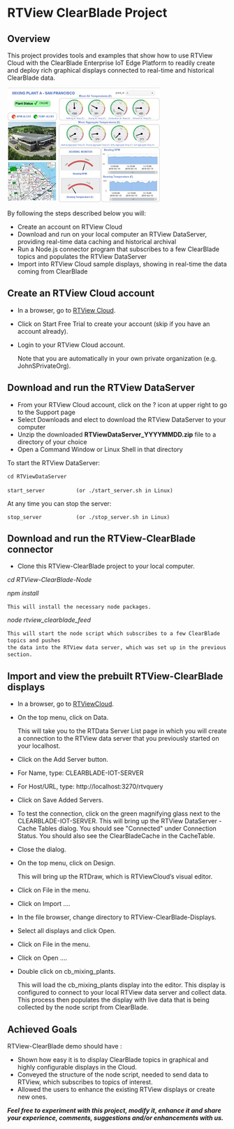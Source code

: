 # RTView ClearBlade Project

## Overview
This project provides tools and examples that show how to use RTView Cloud with the ClearBlade Enterprise IoT Edge Platform to readily create and deploy rich graphical displays connected to real-time and historical ClearBlade data. 

![](Images/MixingPlantA.jpg)

By following the steps described below you will:
* Create an account on RTView Cloud
* Download and run on your local computer an RTView DataServer, providing real-time data caching and historical archival
* Run a Node.js connector program that subscribes to a few ClearBlade topics and populates the RTView DataServer
* Import into RTView Cloud sample displays, showing in real-time the data coming from ClearBlade

## Create an RTView Cloud account

* In a browser, go to [RTView Cloud](http://rtviewcloud.sl.com/).
* Click on Start Free Trial to create your account (skip if you have an account already).
* Login to your RTView Cloud account.

	Note that you are automatically in your own private organization (e.g. JohnSPrivateOrg).
	
## Download and run the RTView DataServer	

* From your RTView Cloud account, click on the ? icon at upper right to go to the Support page
* Select Downloads and elect to download the RTView DataServer to your computer
* Unzip the downloaded **RTViewDataServer_YYYYMMDD.zip** file to a directory of your choice
* Open a Command Window or Linux Shell in that directory

To start the RTView DataServer:
```
cd RTViewDataServer

start_server          (or ./start_server.sh in Linux)
```
At any time you can stop the server:
```
stop_server           (or ./stop_server.sh in Linux)
```
## Download and run the RTView-ClearBlade connector 

* Clone this RTView-ClearBlade project to your local computer.

*cd RTView-ClearBlade-Node*

*npm install*

	This will install the necessary node packages.

*node rtview_clearblade_feed*

	This will start the node script which subscribes to a few ClearBlade topics and pushes 
	the data into the RTView data server, which was set up in the previous section.


## Import and view the prebuilt RTView-ClearBlade displays

* In a browser, go to [RTViewCloud](http://rtviewcloud.sl.com/).
* On the top menu, click on Data.

	This will take you to the RTData Server List page in which you will create a connection 
	to the RTView data server that you previously started on your localhost.
	
* Click on the Add Server button.

* For Name, type:
CLEARBLADE-IOT-SERVER

* For Host/URL, type:
http://localhost:3270/rtvquery

* Click on Save Added Servers.
* To test the connection, click on the green magnifying glass next to the CLEARBLADE-IOT-SERVER.
	This will bring up the RTView DataServer - Cache Tables dialog.
	You should see "Connected" under Connection Status. 
	You should also see the ClearBladeCache in the CacheTable.
	
* Close the dialog.
* On the top menu, click on Design.

	This will bring up the RTDraw, which is RTViewCloud’s visual editor.
	
* Click on File in the menu.
* Click on Import ….
* In the file browser, change directory to RTView-ClearBlade-Displays.
* Select all displays and click Open.
* Click on File in the menu.
* Click on Open ….
* Double click on cb_mixing_plants.

	This will load the cb_mixing_plants display into the editor. 
	This display is configured to connect to your local RTView data server and collect data. This process then populates the display with live data that is being collected by the node script from ClearBlade.


## Achieved Goals
RTView-ClearBlade demo should have : 
* Shown how easy it is to display ClearBlade topics in graphical and highly configurable displays in the Cloud.
* Conveyed the structure of the node script, needed to send data to RTView, which subscribes to topics of interest.
* Allowed the users to enhance the existing RTView displays or create new ones.

**_Feel free to experiment with this project, modify it, enhance it and share your experience, comments, suggestions and/or enhancements with us._**

